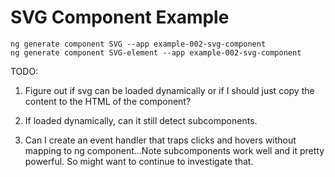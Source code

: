 # SVG Component Example

```
ng generate component SVG --app example-002-svg-component
ng generate component SVG-element --app example-002-svg-component
```

TODO:

1. Figure out if svg can be loaded dynamically or if I should just copy the content to the HTML of the component?

2. If loaded dynamically, can it still detect subcomponents.

3. Can I create an event handler that traps clicks and hovers without mapping to ng component...Note subcomponents work well and it pretty powerful. So might want to continue to investigate
that.